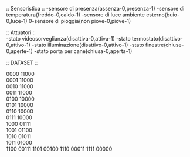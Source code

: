 :: Sensoristica ::
-sensore di presenza(assenza-0,presenza-1)
-sensore di temperatura(freddo-0,caldo-1)
-sensore di luce ambiente esterno(buio-0,luce-1)
0-sensore di pioggia(non piove-0,piove-1)

:: Attuatori ::                      
-stato videosorveglianza(disattiva-0,attiva-1)
-stato termostato(disattivo-0,attivo-1)
-stato illuminazione(disattivo-0,attivo-1)
-stato finestre(chiuse-0,aperte-1)
-stato porta per cane(chiusa-0,aperta-1)







:: DATASET ::

0000 11000			
0001 11000				
0010 11000				
0011 11000	
0100 10000				
0101 10000				
0110 10000        	                    
0111 10000				
1000 01111			
1001 01100				
1010 01011	
1011 01000				
1100 00111
1101 00100
1110 00011
1111 00000

